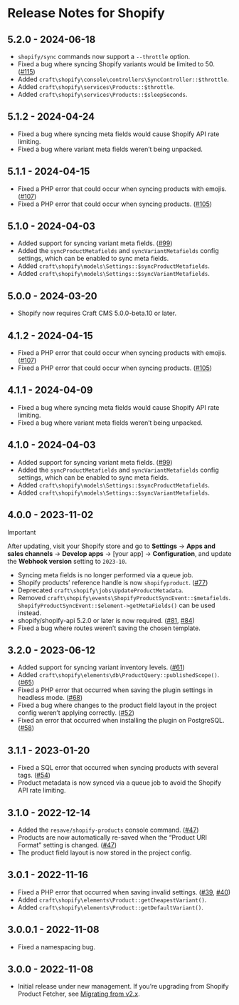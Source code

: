 # Release Notes for Shopify

## 5.2.0 - 2024-06-18

- `shopify/sync` commands now support a `--throttle` option.
- Fixed a bug where syncing Shopify variants would be limited to 50. ([#115](https://github.com/craftcms/shopify/issues/115))
- Added `craft\shopify\console\controllers\SyncController::$throttle`.
- Added `craft\shopify\services\Products::$throttle`.
- Added `craft\shopify\services\Products::$sleepSeconds`.

## 5.1.2 - 2024-04-24

- Fixed a bug where syncing meta fields would cause Shopify API rate limiting.
- Fixed a bug where variant meta fields weren’t being unpacked.

## 5.1.1 - 2024-04-15

- Fixed a PHP error that could occur when syncing products with emojis. ([#107](https://github.com/craftcms/shopify/issues/107))
- Fixed a PHP error that could occur when syncing products. ([#105](https://github.com/craftcms/shopify/issues/105))

## 5.1.0 - 2024-04-03

- Added support for syncing variant meta fields. ([#99](https://github.com/craftcms/shopify/issues/99))
- Added the `syncProductMetafields` and `syncVariantMetafields` config settings, which can be enabled to sync meta fields.
- Added `craft\shopify\models\Settings::$syncProductMetafields`.
- Added `craft\shopify\models\Settings::$syncVariantMetafields`.

## 5.0.0 - 2024-03-20

- Shopify now requires Craft CMS 5.0.0-beta.10 or later.

## 4.1.2 - 2024-04-15 

- Fixed a PHP error that could occur when syncing products with emojis. ([#107](https://github.com/craftcms/shopify/issues/107))
- Fixed a PHP error that could occur when syncing products. ([#105](https://github.com/craftcms/shopify/issues/105))

## 4.1.1 - 2024-04-09

- Fixed a bug where syncing meta fields would cause Shopify API rate limiting.
- Fixed a bug where variant meta fields weren’t being unpacked.

## 4.1.0 - 2024-04-03

- Added support for syncing variant meta fields. ([#99](https://github.com/craftcms/shopify/issues/99))
- Added the `syncProductMetafields` and `syncVariantMetafields` config settings, which can be enabled to sync meta fields.
- Added `craft\shopify\models\Settings::$syncProductMetafields`.
- Added `craft\shopify\models\Settings::$syncVariantMetafields`.

## 4.0.0 - 2023-11-02

> [!IMPORTANT]
> After updating, visit your Shopify store and go to **Settings** → **Apps and sales channels** → **Develop apps** → [your app] → **Configuration**, and update the **Webhook version** setting to `2023-10`.

- Syncing meta fields is no longer performed via a queue job.
- Shopify products’ reference handle is now `shopifyproduct`. ([#77](https://github.com/craftcms/shopify/issues/77))
- Deprecated `craft\shopify\jobs\UpdateProductMetadata`.
- Removed `craft\shopify\events\ShopifyProductSyncEvent::$metafields`. `ShopifyProductSyncEvent::$element->getMetaFields()` can be used instead.
- shopify/shopify-api 5.2.0 or later is now required. ([#81](https://github.com/craftcms/shopify/issues/81), [#84](https://github.com/craftcms/shopify/issues/84))
- Fixed a bug where routes weren’t saving the chosen template.

## 3.2.0 - 2023-06-12

- Added support for syncing variant inventory levels. ([#61](https://github.com/craftcms/shopify/issues/61))
- Added `craft\shopify\elements\db\ProductQuery::publishedScope()`. ([#65](https://github.com/craftcms/shopify/issues/65))
- Fixed a PHP error that occurred when saving the plugin settings in headless mode. ([#68](https://github.com/craftcms/shopify/issues/68))
- Fixed a bug where changes to the product field layout in the project config weren’t applying correctly. ([#52](https://github.com/craftcms/shopify/issues/52))
- Fixed an error that occurred when installing the plugin on PostgreSQL. ([#58](https://github.com/craftcms/shopify/issues/58))

## 3.1.1 - 2023-01-20

- Fixed a SQL error that occurred when syncing products with several tags. ([#54](https://github.com/craftcms/shopify/issues/54))
- Product metadata is now synced via a queue job to avoid the Shopify API rate limiting.

## 3.1.0 - 2022-12-14

- Added the `resave/shopify-products` console command. ([#47](https://github.com/craftcms/shopify/issues/47))
- Products are now automatically re-saved when the “Product URI Format” setting is changed. ([#47](https://github.com/craftcms/shopify/issues/47))
- The product field layout is now stored in the project config.

## 3.0.1 - 2022-11-16

- Fixed a PHP error that occurred when saving invalid settings. ([#39](https://github.com/craftcms/shopify/pull/39), [#40](https://github.com/craftcms/shopify/pull/40))
- Added `craft\shopify\elements\Product::getCheapestVariant()`.
- Added `craft\shopify\elements\Product::getDefaultVariant()`.

## 3.0.0.1 - 2022-11-08

- Fixed a namespacing bug.

## 3.0.0 - 2022-11-08

- Initial release under new management. If you’re upgrading from Shopify Product Fetcher, see [Migrating from v2.x](https://github.com/craftcms/shopify#migrating-from-v2x).
